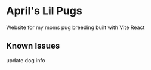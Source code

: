 # April's Lil Pugs

Website for my moms pug breeding built with Vite React

## Known Issues

update dog info